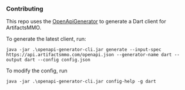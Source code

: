 ### Contributing

This repo uses the [OpenApiGenerator](https://github.com/OpenAPITools/openapi-generator) to generate a Dart client for ArtifactsMMO.

To generate the latest client, run:

```
java -jar .\openapi-generator-cli.jar generate --input-spec https://api.artifactsmmo.com/openapi.json --generator-name dart --output dart --config config.json
```

To modify the config, run

```
java -jar .\openapi-generator-cli.jar config-help -g dart
```